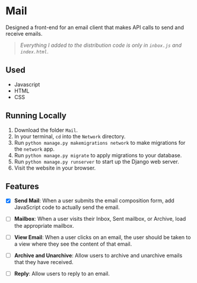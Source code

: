 # Mail

Designed a front-end for an email client that makes API calls to send and receive emails.

> *Everything I added to the distribution code is only in `inbox.js` and `index.html`*.

## Used

- Javascript
- HTML
- CSS

## Running Locally

1. Download the folder `Mail`.
2. In your terminal, `cd` into the `Network` directory.
3. Run `python manage.py makemigrations network` to make migrations for the `network` app.
4. Run `python manage.py migrate` to apply migrations to your database.
5. Run `python manage.py runserver` to start up the Django web server.
6. Visit the website in your browser.

## Features

- [x] **Send Mail**: When a user submits the email composition form, add JavaScript code to actually send the email.
- [ ] **Mailbox**: When a user visits their Inbox, Sent mailbox, or Archive, load the appropriate mailbox.
- [ ] **View Email**: When a user clicks on an email, the user should be taken to a view where they see the content of that email.
- [ ] **Archive and Unarchive**: Allow users to archive and unarchive emails that they have received.
- [ ] **Reply**: Allow users to reply to an email.

